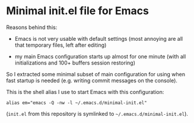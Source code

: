 # Minimal init.el file for Emacs #

Reasons behind this:

* Emacs is not very usable with default settings (most annoying are all that temporary files, left after editing)

* my main Emacs configuration starts up almost for one minute (with all initializations and 100+ buffers session restoring)

So I extracted some minimal subset of main configuration for using when fast startup is needed (e.g. writing commit messages on the console).

This is the shell alias I use to start Emacs with this configuration:

    alias em="emacs -Q -nw -l ~/.emacs.d/minimal-init.el"

(`init.el` from this repository is symlinked to `~/.emacs.d/minimal-init.el`).
